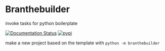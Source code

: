 # Branthebuilder

invoke tasks for python boilerplate

[![Documentation Status](https://readthedocs.org/projects/branthebuilder/badge/?version=latest)](https://branthebuilder.readthedocs.io/en/latest/)
[![pypi](https://img.shields.io/pypi/v/branthebuilder.svg)](https://pypi.org/project/branthebuilder/)

make a new project based on the template with `python -m branthebuilder`